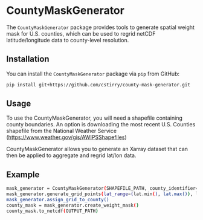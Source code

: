 # CountyMaskGenerator

The `CountyMaskGenerator` package provides tools to generate spatial weight mask for U.S. counties, which can be used to 
regrid netCDF latitude/longitude data to county-level resolution.

## Installation

You can install the `CountyMaskGenerator` package via `pip` from GitHub:

```bash
pip install git+https://github.com/cstirry/county-mask-generator.git
```

## Usage
To use the CountyMaskGenerator, you will need a shapefile containing county boundaries. An option is downloading the most recent U.S. Counties shapefile from the National Weather Service (https://www.weather.gov/gis/AWIPSShapefiles)

CountyMaskGenerator allows you to generate an Xarray dataset that can then be applied to aggregate and regrid lat/lon data.

## Example
```bash
mask_generator = CountyMaskGenerator(SHAPEFILE_PATH, county_identifier="FIPS")
mask_generator.generate_grid_points(lat_range=(lat.min(), lat.max()), lon_range=(lon.min(), lon.max()), lat_steps=len(lat), lon_steps=len(lon))
mask_generator.assign_grid_to_county()
county_mask = mask_generator.create_weight_mask()
county_mask.to_netcdf(OUTPUT_PATH)
```
